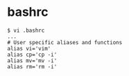 # bashrc

```console
$ vi .bashrc
...
# User specific aliases and functions
alias vi='vim'
alias cp='cp -i'
alias mv='mv -i'
alias rm='rm -i'
```
